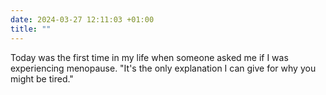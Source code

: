 ```yaml
---
date: 2024-03-27 12:11:03 +01:00
title: ""
---
```


Today was the first time in my life when someone asked me if I was experiencing menopause. "It's the only explanation I can give for why you might be tired."
